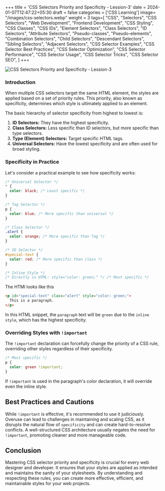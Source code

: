 +++
title = 'CSS Selectors Priority and Specificity - Lession-3'
date = 2024-01-07T12:47:22+05:30
draft = false
categories = ['CSS Learning']
image= "/images/css-selectors.webp"
weight = 3
tags=[
  "CSS",
  "Selectors",
  "CSS Selectors",
  "Web Development",
  "Frontend Development",
  "CSS Styling",
  "CSS Classes",
  "CSS IDs",
  "Element Selectors",
  "Class Selectors",
  "ID Selectors",
  "Attribute Selectors",
  "Pseudo-classes",
  "Pseudo-elements",
  "Combination Selectors",
  "Child Selectors",
  "Descendant Selectors",
  "Sibling Selectors",
  "Adjacent Selectors",
  "CSS Selector Examples",
  "CSS Selector Best Practices",
  "CSS Selector Optimization",
  "CSS Selector Performance",
  "CSS Selector Usage",
  "CSS Selector Tricks",
  "CSS Selector SEO",
]
+++

![CSS Selectors Priority and Specificity - Lession-3](/images/css-selectors.webp)

### Introduction

When multiple CSS selectors target the same HTML element, the styles are applied based on a set of priority rules. This priority, also known as specificity, determines which style is ultimately applied to an element.

The basic hierarchy of selector specificity from highest to lowest is:

1. **ID Selectors:** They have the highest specificity.
2. **Class Selectors:** Less specific than ID selectors, but more specific than type selectors.
3. **Type (Element) Selectors:** Target specific HTML tags.
4. **Universal Selectors:** Have the lowest specificity and are often used for broad styling.

### Specificity in Practice

Let's consider a practical example to see how specificity works:

```css
/* Universal Selector */
* {
  color: black; /* Least specific */
}

/* Tag Selector */
p {
  color: blue; /* More specific than universal */
}

/* Class Selector */
.alert {
  color: orange; /* More specific than Tag */
}

/* ID Selector */
#special-text {
  color: red; /* More specific than class */
}

/* Inline Style */
/* Directly in HTML: style="color: green;" */ /* Most specific */
```

The HTMl looks like this

```html
<p id="special-text" class="alert" style="color: green;">
  This is a paragraph.
</p>
```

In this HTML snippet, the `paragraph` text will be `green` due to the `inline style`, which has the highest specificity.

### Overriding Styles with `!important`

The `!important` declaration can forcefully change the priority of a CSS rule, overriding other styles regardless of their specificity.

```css
/* Most specific */
p {
  color: green !important;
}
```

If `!important` is used in the paragraph's color declaration, it will override even the inline style.

## Best Practices and Cautions

While `!important` is effective, it's recommended to use it judiciously. Overuse can lead to challenges in maintaining and scaling CSS, as it disrupts the natural flow of `specificity` and can create hard-to-resolve conflicts. A well-structured CSS architecture usually negates the need for `!important`, promoting cleaner and more manageable code.

## Conclusion

Mastering CSS selector priority and specificity is crucial for every web designer and developer. It ensures that your styles are applied as intended and maintains the sanity of your stylesheets. By understanding and respecting these rules, you can create more effective, efficient, and maintainable styles for your web projects.
